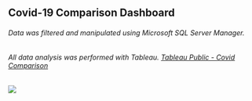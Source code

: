 ## Covid-19 Comparison Dashboard

###### Data was filtered and manipulated using Microsoft SQL Server Manager.
###### All data analysis was performed with Tableau. [Tableau Public - Covid Comparison](https://public.tableau.com/app/profile/samuel.paterson/viz/COVIDComparison_16541843739140/Dashboard1?publish=yes)


![](DashboardScreenshot.png)